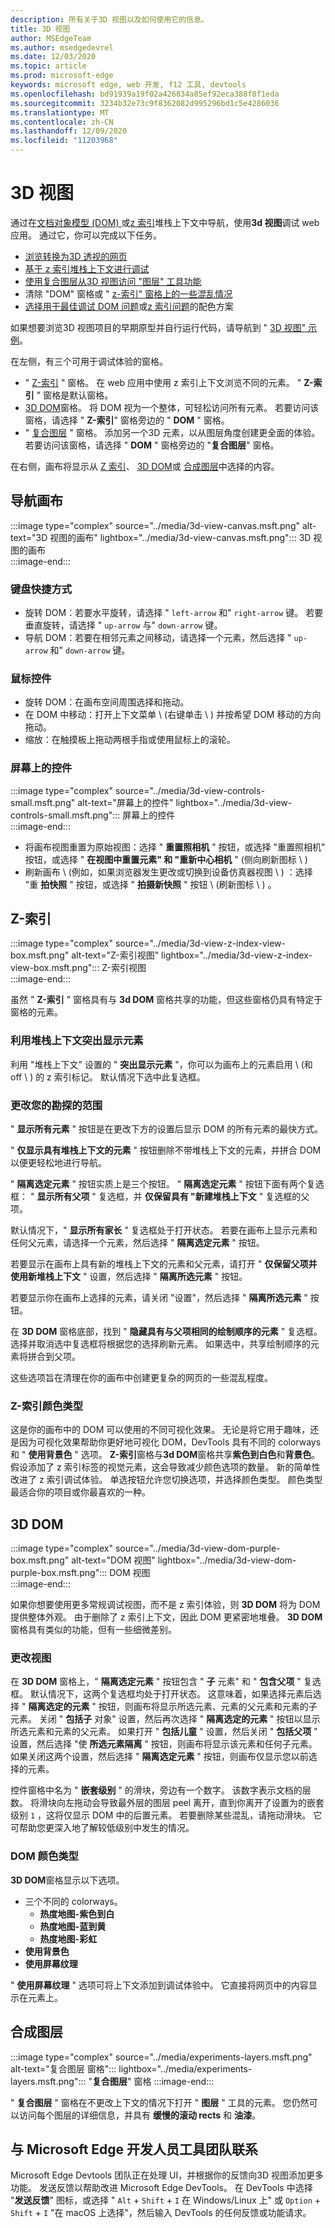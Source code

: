 ```yaml
---
description: 所有关于3D 视图以及如何使用它的信息。
title: 3D 视图
author: MSEdgeTeam
ms.author: msedgedevrel
ms.date: 12/03/2020
ms.topic: article
ms.prod: microsoft-edge
keywords: microsoft edge, web 开发, f12 工具, devtools
ms.openlocfilehash: bd91939a19f02a426834a85ef92eca388f8f1eda
ms.sourcegitcommit: 3234b32e73c9f8362082d995296bd1c5e4286036
ms.translationtype: MT
ms.contentlocale: zh-CN
ms.lasthandoff: 12/09/2020
ms.locfileid: "11203968"
---
```

# 3D 视图  

通过在[文档对象模型 (DOM) ][MDNDocumentObjectModel]或[z 索引][MDNZIndex]堆栈上下文中导航，使用**3d 视图**调试 web 应用。  通过它，你可以完成以下任务。  

*   [浏览转换为3D 透视的网页](#3d-dom)  
*   [基于 z 索引堆栈上下文进行调试](#z-index)  
*   [使用复合图层从3D 视图访问 "图层" 工具功能](#composited-layers)  
*   清除 "DOM" 窗格或 " [z-索引" 窗格](#change-the-scope-of-your-exploration)[上的一些混乱情况](#changing-your-view)  
*   [选择用于最佳调试 DOM 问题](#dom-color-type)或[z 索引问题](#z-index-color-type)的配色方案  

如果想要浏览3D 视图项目的早期原型并自行运行代码，请导航到 " [3D 视图" 示例][GithubMicrosoftedgeDevtoolssamples3dview]。  

在左侧，有三个可用于调试体验的窗格。  

*   " [Z-索引](#z-index) " 窗格。  在 web 应用中使用 z 索引上下文浏览不同的元素。  " **Z-索引** " 窗格是默认窗格。  
*   [3D DOM](#3d-dom)窗格。  将 DOM 视为一个整体，可轻松访问所有元素。  若要访问该窗格，请选择 " **Z-索引**" 窗格旁边的 " **DOM** " 窗格。  
*   " [复合图层](#composited-layers) " 窗格。  添加另一个3D 元素，以从图层角度创建更全面的体验。  若要访问该窗格，请选择 " **DOM** " 窗格旁边的 "**复合图层**" 窗格。  
    
在右侧，画布将显示从 [Z 索引](#z-index)、 [3D DOM](#3d-dom)或 [合成图层](#composited-layers)中选择的内容。  

## 导航画布  

:::image type="complex" source="../media/3d-view-canvas.msft.png" alt-text="3D 视图的画布" lightbox="../media/3d-view-canvas.msft.png":::
   3D 视图的画布  
:::image-end:::  

### 键盘快捷方式  

*   旋转 DOM：若要水平旋转，请选择 " `left-arrow` 和" `right-arrow` 键。  若要垂直旋转，请选择 " `up-arrow` 与" `down-arrow` 键。  
*   导航 DOM：若要在相邻元素之间移动，请选择一个元素，然后选择 " `up-arrow` 和" `down-arrow` 键。  

### 鼠标控件  

*   旋转 DOM：在画布空间周围选择和拖动。  
*   在 DOM 中移动：打开上下文菜单 \ (右键单击 \ ) 并按希望 DOM 移动的方向拖动。  
*   缩放：在触摸板上拖动两根手指或使用鼠标上的滚轮。  

### 屏幕上的控件  

:::image type="complex" source="../media/3d-view-controls-small.msft.png" alt-text="屏幕上的控件" lightbox="../media/3d-view-controls-small.msft.png":::
   屏幕上的控件  
:::image-end:::  

*   将画布视图重置为原始视图：选择 " **重置照相机** " 按钮，或选择 "重置照相机" 按钮，或选择 " **在视图中重置元素" 和 "重新中心相机** \" (侧向刷新图标 \ )   
*   刷新画布 \ (例如，如果浏览器发生更改或切换到设备仿真器视图 \ ) ：选择 "重 **拍快照** " 按钮，或选择 " **拍摄新快照** " 按钮 \ (刷新图标 \ ) 。  

## Z-索引  

:::image type="complex" source="../media/3d-view-z-index-view-box.msft.png" alt-text="Z-索引视图" lightbox="../media/3d-view-z-index-view-box.msft.png":::
   Z-索引视图  
:::image-end:::  

虽然 " **Z-索引** " 窗格具有与 **3d DOM** 窗格共享的功能，但这些窗格仍具有特定于窗格的元素。  

### 利用堆栈上下文突出显示元素  

利用 "堆栈上下文" 设置的 " **突出显示元素** "，你可以为画布上的元素启用 \ (和 off \ ) 的 z 索引标记。  默认情况下选中此复选框。  

### 更改您的勘探的范围  

" **显示所有元素** " 按钮是在更改下方的设置后显示 DOM 的所有元素的最快方式。  

" **仅显示具有堆栈上下文的元素** " 按钮删除不带堆栈上下文的元素，并拼合 DOM 以便更轻松地进行导航。  

" **隔离选定元素** " 按钮实质上是三个按钮。  " **隔离选定元素** " 按钮下面有两个复选框： " **显示所有父项** " 复选框，并 **仅保留具有 "新建堆栈上下文** " 复选框的父项。  

默认情况下，" **显示所有家长** " 复选框处于打开状态。  若要在画布上显示元素和任何父元素，请选择一个元素，然后选择 " **隔离选定元素** " 按钮。  

若要显示在画布上具有新的堆栈上下文的元素和父元素，请打开 " **仅保留父项并使用新堆栈上下文** " 设置，然后选择 " **隔离所选元素** " 按钮。  

若要显示你在画布上选择的元素，请关闭 "设置"，然后选择 " **隔离所选元素** " 按钮。  

在 **3D DOM** 窗格底部，找到 " **隐藏具有与父项相同的绘制顺序的元素** " 复选框。  选择并取消选中复选框将根据您的选择刷新元素。  如果选中，共享绘制顺序的元素将拼合到父项。  

这些选项旨在清理在你的画布中创建更复杂的网页的一些混乱程度。  

### Z-索引颜色类型  

这是你的画布中的 DOM 可以使用的不同可视化效果。  无论是将它用于趣味，还是因为可视化效果帮助你更好地可视化 DOM，DevTools 具有不同的 colorways 和 " **使用背景色** " 选项。  **Z-索引**窗格与**3d DOM**窗格共享**紫色到白色**和**背景色**。  假设添加了 z 索引标签的视觉元素，这会导致减少颜色选项的数量。  新的简单性改进了 z 索引调试体验。  单选按钮允许您切换选项，并选择颜色类型。  颜色类型最适合你的项目或你最喜欢的一种。  

## 3D DOM  

:::image type="complex" source="../media/3d-view-dom-purple-box.msft.png" alt-text="DOM 视图" lightbox="../media/3d-view-dom-purple-box.msft.png":::
   DOM 视图  
:::image-end:::  

如果你想要使用更多常规调试视图，而不是 z 索引体验，则 **3D DOM** 将为 DOM 提供整体外观。  由于删除了 z 索引上下文，因此 DOM 更紧密地堆叠。  **3D DOM**窗格具有类似的功能，但有一些细微差别。  

### 更改视图  

在 **3D DOM** 窗格上，" **隔离选定元素** " 按钮包含 " **子** 元素" 和 " **包含父项** " 复选框。  默认情况下，这两个复选框均处于打开状态。  这意味着，如果选择元素后选择 " **隔离选定的元素** " 按钮，则画布将显示所选元素、元素的父元素和元素的子元素。  关闭 " **包括子** 对象" 设置，然后再次选择 " **隔离选定的元素** " 按钮以显示所选元素和元素的父元素。  如果打开 " **包括儿童** " 设置，然后关闭 " **包括父项** " 设置，然后选择 "使 **所选元素隔离** " 按钮，则画布将显示该元素和任何子元素。  如果关闭这两个设置，然后选择 " **隔离选定元素** " 按钮，则画布仅显示您以前选择的元素。  

控件窗格中名为 " **嵌套级别** " 的滑块，旁边有一个数字。  该数字表示文档的层数。  将滑块向左拖动会导致最外层的图层 peel 离开，直到你离开了设置为的嵌套级别 `1` ，这将仅显示 DOM 中的后置元素。  若要删除某些混乱，请拖动滑块。  它可帮助您更深入地了解较低级别中发生的情况。  

### DOM 颜色类型  

**3D DOM**窗格显示以下选项。  

*   三个不同的 colorways。  
    *   **热度地图-紫色到白**  
    *   **热度地图-蓝到黄**  
    *   **热度地图-彩虹**  
*   **使用背景色**  
*   **使用屏幕纹理**  
    
" **使用屏幕纹理** " 选项可将上下文添加到调试体验中。  它直接将网页中的内容显示在元素上。  

## 合成图层

:::image type="complex" source="../media/experiments-layers.msft.png" alt-text="复合图层 窗格"::: lightbox="../media/experiments-layers.msft.png":::
   "**复合图层**" 窗格
:::image-end:::  

" **复合图层** " 窗格在不更改上下文的情况下打开 " **图层** " 工具的元素。  您仍然可以访问每个图层的详细信息，并具有 **缓慢的滚动 rects** 和 **油漆**。

## 与 Microsoft Edge 开发人员工具团队联系  

Microsoft Edge Devtools 团队正在处理 UI，并根据你的反馈向3D 视图添加更多功能。  发送反馈以帮助改进 Microsoft Edge DevTools。  在 DevTools 中选择 "**发送反馈**" 图标，或选择 " `Alt` + `Shift` + `I` 在 Windows/Linux 上" 或 `Option` + `Shift` + `I` "在 macOS 上选择"，然后输入 DevTools 的任何反馈或功能请求。  

<!-- links -->  

[GithubMicrosoftedgeDevtoolssamples3dview]: https://github.com/MicrosoftEdge/DevToolsSamples/tree/master/3DView "Microsoft Edge DevTools 3D 视图-MicrosoftEdge/DevToolsSamples |GitHub"  

[MDNDocumentObjectModel]: https://developer.mozilla.org/docs/Web/API/Document_Object_Model "文档对象模型 (DOM) |MDN"  
[MDNZIndex]: https://developer.mozilla.org/docs/Web/CSS/z-index "z-索引 |MDN"  
